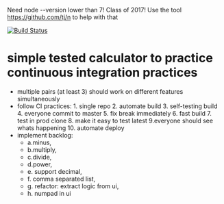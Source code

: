 Need node --version lower than 7!
Class of 2017!
Use the tool https://github.com/tj/n to help with that

[![Build Status](https://travis-ci.org/jacdevos/continuous-integration-kata.svg?branch=master)](https://travis-ci.org/jacdevos/continuous-integration-kata)

# simple tested calculator to practice continuous integration practices
- multiple pairs (at least 3) should work on different features simultaneously
- follow CI practices: 1. single repo 2. automate build 3. self-testing build 4. everyone commit to master 5. fix break immediately 6. fast build 7. test in prod clone 8. make it easy to test latest 9.everyone should see whats happening 10. automate deploy
- implement backlog:
    - a.minus,
    - b.multiply,
    - c.divide,
    - d.power,
    - e. support decimal,
    - f. comma separated list,
    - g. refactor: extract logic from ui,
    - h. numpad in ui
